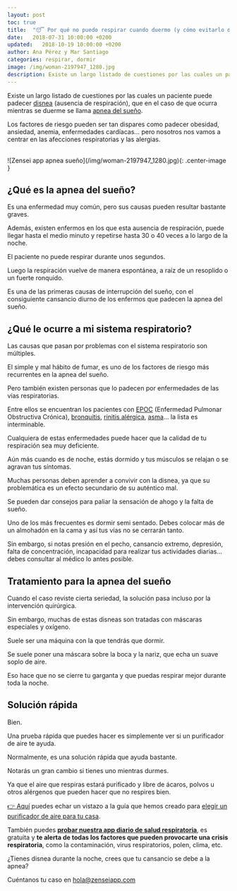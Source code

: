 ```yaml
---
layout: post
toc: true
title:  "😴 Por qué no puedo respirar cuando duermo (y cómo evitarlo de forma sencilla)"
date:   2018-07-31 10:00:00 +0200
updated:   2018-10-19 10:00:00 +0200
author: Ana Pérez y Mar Santiago
categories: respirar, dormir
image: /img/woman-2197947_1280.jpg
description: Existe un largo listado de cuestiones por las cuales un paciente puede padecer disnea (ausencia de respiración), que en el caso de que ocurra...
---
```


Existe un largo listado de cuestiones por las cuales un paciente puede padecer [disnea](https://es.wikipedia.org/wiki/Disnea) (ausencia de respiración), que en el caso de que ocurra mientras se duerme se llama [apnea del sueño](https://medlineplus.gov/spanish/sleepapnea.html).

Los factores de riesgo pueden ser tan dispares como padecer obesidad, ansiedad, anemia, enfermedades cardíacas… pero nosotros nos vamos a centrar en las afecciones respiratorias y las alergias.

<br>
![Zensei app apnea sueño](/img/woman-2197947_1280.jpg){: .center-image }
<br>

## **¿Qué es la apnea del sueño?**

Es una enfermedad muy común, pero sus causas pueden resultar bastante graves. 

Además, existen enfermos en los que esta ausencia de respiración, puede llegar hasta el medio minuto y repetirse hasta 30 o 40 veces a lo largo de la noche.

El paciente no puede respirar durante unos segundos. 

Luego la respiración vuelve de manera espontánea, a raíz de un resoplido o un fuerte ronquido. 

Es una de las primeras causas de interrupción del sueño, con el consiguiente cansancio diurno de los enfermos que padecen la apnea del sueño.

## **¿Qué le ocurre a mi sistema respiratorio?**

Las causas que pasan por problemas con el sistema respiratorio son múltiples. 

El simple y mal hábito de fumar, es uno de los factores de riesgo más recurrentes en la apnea del sueño. 

Pero también existen personas que lo padecen por enfermedades de las vías respiratorias.

Entre ellos se encuentran los pacientes con [EPOC](https://www.mayoclinic.org/es-es/diseases-conditions/copd/symptoms-causes/syc-20353679) (Enfermedad Pulmonar Obstructiva Crónica), [bronquitis](https://es.wikipedia.org/wiki/Bronquitis), [rinitis alérgica](https://medlineplus.gov/spanish/hayfever.html), [asma](https://es.wikipedia.org/wiki/Asma)… la lista es interminable.

Cualquiera de estas enfermedades puede hacer que la calidad de tu respiración sea muy deficiente. 

Aún más cuando es de noche, estás dormido y tus músculos se relajan o se agravan tus síntomas.

Muchas personas deben aprender a convivir con la disnea, ya que su problemática es un efecto secundario de su auténtico mal. 

Se pueden dar consejos para paliar la sensación de ahogo y la falta de sueño. 

Uno de los más frecuentes es dormir semi sentado. Debes colocar más de un almohadón en la cama y así tus vías no se cerrarán tanto.

Sin embargo, si notas presión en el pecho, cansancio extremo, depresión, falta de concentración, incapacidad para realizar tus actividades diarias… debes consultar al médico lo antes posible.

## **Tratamiento para la apnea del sueño**

Cuando el caso reviste cierta seriedad, la solución pasa incluso por la intervención quirúrgica. 

Sin embargo, muchas de estas disneas son tratadas con máscaras especiales y oxígeno. 

Suele ser una máquina con la que tendrás que dormir.

Se suele poner una máscara sobre la boca y la nariz, que echa un suave soplo de aire. 

Eso hace que no se cierre tu garganta y que puedas respirar mejor durante toda la noche. 

## **Solución rápida**

Bien.

Una prueba rápida que puedes hacer es simplemente ver si un purificador de aire te ayuda.

Normalmente, es una solución rápida que ayuda bastante.

Notarás un gran cambio si tienes uno mientras durmes.

Ya que el aire que respiras estará purificado y libre de ácaros, polvos u otros alérgenos que pueden hacer que no respires bien.

<div class="section-cta">
<a href="/blog/2018/09/28/mejores-purificadores-aire-asma-comprar/">👉 Aquí</a> puedes echar un vistazo a la guía que hemos creado para <a href="/blog/2018/09/28/mejores-purificadores-aire-asma-comprar/"><bold>elegir un purificador de aire para tu casa</bold></a>.
</div>

También puedes **[probar nuestra app diario de salud respiratoria](https://zenseiapp.com)**, es gratuita y **te alerta de todas los factores que pueden provocarte una crisis respiratoria**, como la contaminación, virus respiratorios, polen, clima, etc.

¿Tienes disnea durante la noche, crees que tu cansancio se debe a la apnea? 

Cuéntanos tu caso en hola@zenseiapp.com
